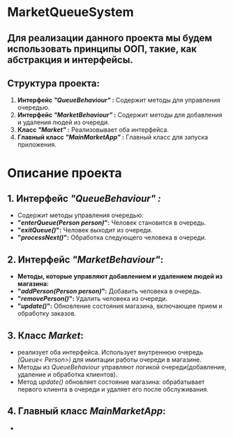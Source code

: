 # MarketQueueSystem
## Для реализации данного проекта мы будем использовать принципы ООП, такие, как абстракция и интерфейсы.

## Структура проекта:
1. **Интерфейс *"QueueBehaviour"* :**
   Содержит методы для управления очередью.
2. **Интерфейс *"MarketBehaviour"* :**
   Содержит методы для добавления и удаления
   людей из очереди.
3. **Класс *"Market"* :**
   Реализовывает оба интерфейса.
4. **Главный класс *"MainMarketApp"* :**
   Главный класс для запуска приложения.

# Описание проекта
## 1. **Интерфейс *"QueueBehaviour" :***
* Содержит методы управления очередью:
* **"*enterQueue(Person person)*":** Человек становится в очередь.
* **"*exitQueue()*":** Человек выходит из очереди.
* **"*processNext()*":** Обработка следующего человека в очереди.
## 2. **Интерфейс *"MarketBehaviour"*:**
* **Методы, которые управляют добавлением и удалением людей из магазина:**
* **"*addPerson(Person person)*":** Добавить человека в очередь.
*  **"*removePerson()*":** Удалить человека из очереди.
* **"*update()*":** Обновление состояния магазина, включающее прием и обработку заказов.
## 3. **Класс *Market*:**
* реализует оба интерфейса. Использует внутреннюю очередь *(Queue< Person>)* для имитации работы очереди в магазине.
* Методы из *QueueBehaviour* управляют логикой очереди(добавление, удаление и обработка клиентов).
* Метод *update()* обновляет состояние магазина: обрабатывает первого клиента в очереди и удаляет его после обслуживания.
## 4. **Главный класс *MainMarketApp*:**
* 